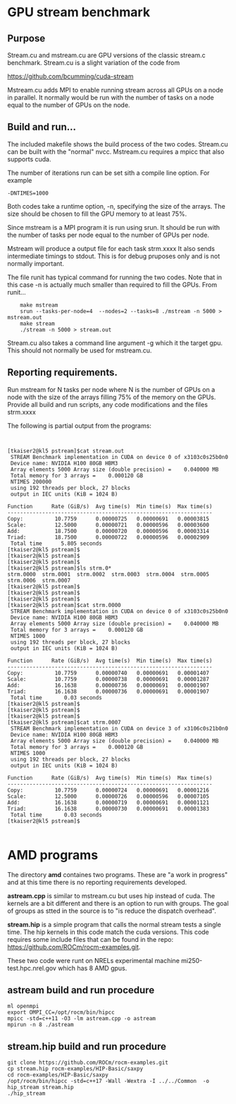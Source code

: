 # GPU stream benchmark




## Purpose

Stream.cu and mstream.cu are GPU versions of the classic stream.c benchmark.
Stream.cu is a slight variation of the code from 

  https://github.com/bcumming/cuda-stream

Mstream.cu adds MPI to enable running stream across all GPUs on a node in 
parallel.  It normally would be run with the number of tasks on a node equal
to the number of GPUs on the node.



## Build and run...

The included makefile shows the build process of the two codes.  Stream.cu
can be built with the "normal" nvcc.  Mstream.cu requires a mpicc that also
supports cuda.  

The number of iterations run can be set sith a compile line option.  For example

```
-DNTIMES=1000

```

Both codes take a runtime option, -n,  specifying the size of the arrays.  The size
should be chosen to fill the GPU memory to at least 75%.

Since mstream is a MPI program it is run using srun.  It should be run with the number
of tasks per node equal to the number of GPUs per node.

Mstream will produce a output file for each task strm.xxxx It also sends intermediate 
timings to stdout.  This is for debug pruposes only and is not normally important.

The file runit has typical command for running the two codes.  Note that in this case
-n is actually much smaller than required to fill the GPUs.  From runit...

```
	make mstream
	srun --tasks-per-node=4  --nodes=2 --tasks=8 ./mstream -n 5000 > mstream.out
	make stream
	./stream -n 5000 > stream.out
```

Stream.cu also takes a command line argument -g which it the target gpu.  This should not
normally be used for mstream.cu.

## Reporting requirements.  

Run mstream for N tasks per node where N is the number of GPUs on a node with the size
of the arrays filling 75% of the memory on the GPUs.  Provide all build and run scripts,
any code modifications and the files strm.xxxx 


The following is partial output from the programs:

```


[tkaiser2@kl5 pstream]$cat stream.out
 STREAM Benchmark implementation in CUDA on device 0 of x3103c0s25b0n0
 Device name: NVIDIA H100 80GB HBM3
 Array elements 5000 Array size (double precision) =    0.040000 MB
 Total memory for 3 arrays =    0.000120 GB
 NTIMES 200000
 using 192 threads per block, 27 blocks
 output in IEC units (KiB = 1024 B)

Function      Rate (GiB/s)  Avg time(s)  Min time(s)  Max time(s)
-----------------------------------------------------------------
Copy:          10.7759      0.00000725   0.00000691   0.00003815
Scale:         12.5000      0.00000721   0.00000596   0.00003600
Add:           18.7500      0.00000720   0.00000596   0.00003314
Triad:         18.7500      0.00000722   0.00000596   0.00002909
 Total time      5.805 seconds
[tkaiser2@kl5 pstream]$
[tkaiser2@kl5 pstream]$
[tkaiser2@kl5 pstream]$
[tkaiser2@kl5 pstream]$ls strm.0*
strm.0000  strm.0001  strm.0002  strm.0003  strm.0004  strm.0005  strm.0006  strm.0007
[tkaiser2@kl5 pstream]$
[tkaiser2@kl5 pstream]$
[tkaiser2@kl5 pstream]$
[tkaiser2@kl5 pstream]$cat strm.0000
 STREAM Benchmark implementation in CUDA on device 0 of x3103c0s25b0n0
 Device name: NVIDIA H100 80GB HBM3
 Array elements 5000 Array size (double precision) =    0.040000 MB
 Total memory for 3 arrays =    0.000120 GB
 NTIMES 1000
 using 192 threads per block, 27 blocks
 output in IEC units (KiB = 1024 B)

Function      Rate (GiB/s)  Avg time(s)  Min time(s)  Max time(s)
-----------------------------------------------------------------
Copy:          10.7759      0.00000740   0.00000691   0.00001407
Scale:         10.7759      0.00000738   0.00000691   0.00001287
Add:           16.1638      0.00000736   0.00000691   0.00001907
Triad:         16.1638      0.00000736   0.00000691   0.00001907
 Total time       0.03 seconds
[tkaiser2@kl5 pstream]$
[tkaiser2@kl5 pstream]$
[tkaiser2@kl5 pstream]$
[tkaiser2@kl5 pstream]$cat strm.0007
 STREAM Benchmark implementation in CUDA on device 3 of x3106c0s21b0n0
 Device name: NVIDIA H100 80GB HBM3
 Array elements 5000 Array size (double precision) =    0.040000 MB
 Total memory for 3 arrays =    0.000120 GB
 NTIMES 1000
 using 192 threads per block, 27 blocks
 output in IEC units (KiB = 1024 B)

Function      Rate (GiB/s)  Avg time(s)  Min time(s)  Max time(s)
-----------------------------------------------------------------
Copy:          10.7759      0.00000724   0.00000691   0.00001216
Scale:         12.5000      0.00000726   0.00000596   0.00007105
Add:           16.1638      0.00000719   0.00000691   0.00001121
Triad:         16.1638      0.00000730   0.00000691   0.00001383
 Total time       0.03 seconds
[tkaiser2@kl5 pstream]$


```


# AMD programs

The directory **amd** containes two programs.  These are "a work in progress" and at this time there is no reporting requirements developed.  

**astream.cpp** is similar to mstream.cu but uses hip instead of cuda.  The kernels are a bit different and there is an option to run with groups.  The goal of groups as stted in the source is to "is reduce the dispatch overhead".

**stream.hip** is a simple program that calls the normal stream tests a single time.  The hip kernels in this code match the cuda versions.  This code requires
some include files that can be found in the repo: https://github.com/ROCm/rocm-examples.git.


These two code were runt on NRELs experimental machine mi250-test.hpc.nrel.gov which has 8 AMD gpus.

## astream build and run procedure

```
ml openmpi
export OMPI_CC=/opt/rocm/bin/hipcc
mpicc -std=c++11 -O3 -lm astream.cpp -o astream
mpirun -n 8 ./astream
```

## stream.hip build and run procedure

```
git clone https://github.com/ROCm/rocm-examples.git
cp stream.hip rocm-examples/HIP-Basic/saxpy
cd rocm-examples/HIP-Basic/saxpy
/opt/rocm/bin/hipcc -std=c++17 -Wall -Wextra -I ../../Common  -o hip_stream stream.hip 
./hip_stream

```




